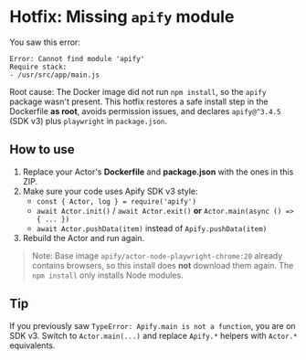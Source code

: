 # Hotfix: Missing `apify` module

You saw this error:
```
Error: Cannot find module 'apify'
Require stack:
- /usr/src/app/main.js
```
Root cause: The Docker image did not run `npm install`, so the `apify` package wasn't present.
This hotfix restores a safe install step in the Dockerfile **as root**, avoids permission issues,
and declares `apify@^3.4.5` (SDK v3) plus `playwright` in `package.json`.

## How to use
1. Replace your Actor's **Dockerfile** and **package.json** with the ones in this ZIP.
2. Make sure your code uses Apify SDK v3 style:
   - `const { Actor, log } = require('apify')`
   - `await Actor.init()` / `await Actor.exit()` **or** `Actor.main(async () => { ... })`
   - `await Actor.pushData(item)` instead of `Apify.pushData(item)`
3. Rebuild the Actor and run again.

> Note: Base image `apify/actor-node-playwright-chrome:20` already contains browsers,
> so this install does **not** download them again. The `npm install` only installs Node modules.

## Tip
If you previously saw `TypeError: Apify.main is not a function`, you are on SDK v3.
Switch to `Actor.main(...)` and replace `Apify.*` helpers with `Actor.*` equivalents.
